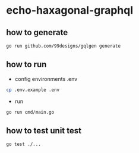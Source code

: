# echo-haxagonal-graphql

## how to generate

```bash
go run github.com/99designs/gqlgen generate
```

## how to run

- config environments .env

```bash
cp .env.example .env
```

- run

```bash
go run cmd/main.go
```

## how to test unit test

```bash
go test ./...
```
